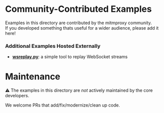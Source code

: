 # Community-Contributed Examples

Examples in this directory are contributed by the mitmproxy community.  
If you developed something thats useful for a wider audience, please add it here!

### Additional Examples Hosted Externally

 - [**wsreplay.py**](https://github.com/KOLANICH-tools/wsreplay.py): a simple tool to replay WebSocket streams

# Maintenance

:warning:  The examples in this directory are _not_ actively maintained by the core developers.  

We welcome PRs that add/fix/modernize/clean up code.
